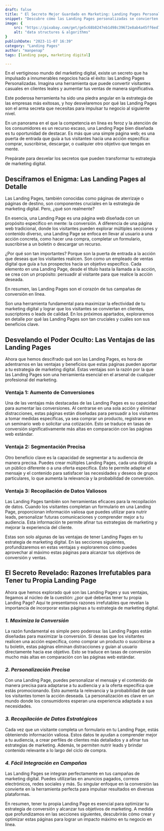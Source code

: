 ```yaml
---
draft: false
title: " El Secreto Mejor Guardado en Marketing: Landing Pages Personalizadas"
snippet: "Descubre cómo las Landing Pages personalizadas se convierten en tu herramienta más poderosa. En este artículo, desvelamos los beneficios ocultos y las razones irrefutables para tener tu propia Landing Page. Aprende a definir objetivos claros y maximiza tu éxito en marketing digital. ¡No esperes más, revela el secreto del éxito hoy mismo!"
image: {
    src: "https://pixabay.com/get/ge5c68b8247eb1d98c39672e8ab4a45ff6ed7ac8161633fc951e69a6d90526aa32ddee716a35a14f58f687875c8fc9c5b7f61dcacfceeb9211bdc66fcc31aa8a52c33082c4a405af563cf80bc61f0f931_640.jpg",
    alt: "data structures & algorithms"
}
publishDate: "2023-11-07 16:39"
category: "Landing Pages"
author: "manpenap"
tags: [landing page, marketing digital]

---
```


En el vertiginoso mundo del marketing digital, existe un secreto que ha impulsado a innumerables negocios hacia el éxito: las Landing Pages Personalizadas. Imagina una herramienta que puede convertir visitantes casuales en clientes leales y aumentar tus ventas de manera significativa.

Este poderosa herramienta ha sido una piedra angular en la estrategia de las empresas más exitosas, y hoy desvelaremos por qué las Landing Pages son el arma secreta que necesitas para impulsar tu negocio al siguiente nivel.

En un panorama en el que la competencia en línea es feroz y la atención de los consumidores es un recurso escaso, una Landing Page bien diseñada es tu oportunidad de destacar. Es más que una simple página web; es una puerta de entrada que guía a tus visitantes hacia una acción específica: comprar, suscribirse, descargar, o cualquier otro objetivo que tengas en mente.

Prepárate para desvelar los secretos que pueden transformar tu estrategia de marketing digital.

## Desciframos el Enigma: Las Landing Pages al Detalle

Las Landing Pages, también conocidas como páginas de aterrizaje o páginas de destino, son componentes cruciales en la estrategia de marketing digital. Pero, ¿qué son realmente?

En esencia, una Landing Page es una página web diseñada con un propósito específico en mente: la conversión. A diferencia de una página web tradicional, donde los visitantes pueden explorar múltiples secciones y contenido diverso, una Landing Page se enfoca en llevar al usuario a una acción concreta, como hacer una compra, completar un formulario, suscribirse a un boletín o descargar un recurso.

¿Por qué son tan importantes? Porque son la puerta de entrada a la acción que deseas que los visitantes realicen. Son como un empleado de ventas digital que guía a tus prospectos hacia un objetivo específico. Cada elemento en una Landing Page, desde el título hasta la llamada a la acción, se crea con un propósito: persuadir al visitante para que realice la acción deseada.

En resumen, las Landing Pages son el corazón de tus campañas de conversión en línea. 

Son una herramienta fundamental para maximizar la efectividad de tu marketing digital y lograr que los visitantes se conviertan en clientes, suscriptores o leads de calidad. En los próximos apartados, exploraremos en detalle por qué las Landing Pages son tan cruciales y cuáles son sus beneficios clave.

## Desvelando el Poder Oculto: Las Ventajas de las Landing Pages

Ahora que hemos descifrado qué son las Landing Pages, es hora de adentrarnos en las ventajas y beneficios que estas páginas pueden aportar a tu estrategia de marketing digital. Estas ventajas son la razón por la que las Landing Pages son una herramienta esencial en el arsenal de cualquier profesional del marketing.

### Ventaja 1: Aumento de Conversiones
Una de las ventajas más destacadas de las Landing Pages es su capacidad para aumentar las conversiones. Al centrarse en una sola acción y eliminar distracciones, estas páginas están diseñadas para persuadir a los visitantes a tomar medidas específicas, ya sea comprar un producto, registrarse en un seminario web o solicitar una cotización. Esto se traduce en tasas de conversión significativamente más altas en comparación con las páginas web estándar.

### Ventaja 2: Segmentación Precisa
Otro beneficio clave es la capacidad de segmentar a tu audiencia de manera precisa. Puedes crear múltiples Landing Pages, cada una dirigida a un público diferente o a una oferta específica. Esto te permite adaptar el mensaje y el contenido para satisfacer las necesidades y deseos de grupos particulares, lo que aumenta la relevancia y la probabilidad de conversión.

### Ventaja 3: Recopilación de Datos Valiosos
Las Landing Pages también son herramientas eficaces para la recopilación de datos. Cuando los visitantes completan un formulario en una Landing Page, proporcionan información valiosa que puedes utilizar para nutrir leads, personalizar futuras comunicaciones y comprender mejor a tu audiencia. Esta información te permite afinar tus estrategias de marketing y mejorar la experiencia del cliente.

Estas son solo algunas de las ventajas de tener Landing Pages en tu estrategia de marketing digital. En las secciones siguientes, profundizaremos en estas ventajas y exploraremos cómo puedes aprovechar al máximo estas páginas para alcanzar tus objetivos de conversión y ventas.

## El Secreto Revelado: Razones Irrefutables para Tener tu Propia Landing Page

Ahora que hemos explorado qué son las Landing Pages y sus ventajas, llegamos al núcleo de la cuestión: ¿por qué deberías tener tu propia Landing Page? Aquí te presentamos razones irrefutables que revelan la importancia de incorporar estas páginas a tu estrategia de marketing digital.

### *1. Maximiza la Conversión*

La razón fundamental es simple pero poderosa: las Landing Pages están diseñadas para maximizar la conversión. Si deseas que los visitantes realicen una acción específica, como comprar un producto o suscribirse a tu boletín, estas páginas eliminan distracciones y guían al usuario directamente hacia ese objetivo. Esto se traduce en tasas de conversión mucho más altas en comparación con las páginas web estándar.

### *2. Personalización Precisa*

Con una Landing Page, puedes personalizar el mensaje y el contenido de manera precisa para adaptarse a tu audiencia y a la oferta específica que estás promocionando. Esto aumenta la relevancia y la probabilidad de que los visitantes tomen la acción deseada. La personalización es clave en un mundo donde los consumidores esperan una experiencia adaptada a sus necesidades.

### *3. Recopilación de Datos Estratégicos*

Cada vez que un visitante completa un formulario en tu Landing Page, estás obteniendo información valiosa. Estos datos te ayudan a comprender mejor a tu audiencia, a crear perfiles de clientes más detallados y a afinar tus estrategias de marketing. Además, te permiten nutrir leads y brindar contenido relevante a lo largo del ciclo de compra.

### *4. Fácil Integración en Campañas*

Las Landing Pages se integran perfectamente en tus campañas de marketing digital. Puedes utilizarlas en anuncios pagados, correos electrónicos, redes sociales y más. Su singular enfoque en la conversión las convierte en la herramienta perfecta para impulsar resultados en diversas plataformas.

En resumen, tener tu propia Landing Page es esencial para optimizar tu estrategia de conversión y alcanzar tus objetivos de marketing. A medida que profundizamos en las secciones siguientes, descubrirás cómo crear y optimizar estas páginas para lograr un impacto máximo en tu negocio en línea.
